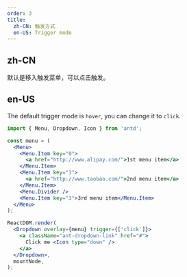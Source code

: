 ```yaml
---
order: 3
title:
  zh-CN: 触发方式
  en-US: Trigger mode
---
```


## zh-CN

默认是移入触发菜单，可以点击触发。

## en-US

The default trigger mode is `hover`, you can change it to `click`.

```jsx
import { Menu, Dropdown, Icon } from 'antd';

const menu = (
  <Menu>
    <Menu.Item key="0">
      <a href="http://www.alipay.com/">1st menu item</a>
    </Menu.Item>
    <Menu.Item key="1">
      <a href="http://www.taobao.com/">2nd menu item</a>
    </Menu.Item>
    <Menu.Divider />
    <Menu.Item key="3">3rd menu item</Menu.Item>
  </Menu>
);

ReactDOM.render(
  <Dropdown overlay={menu} trigger={['click']}>
    <a className="ant-dropdown-link" href="#">
      Click me <Icon type="down" />
    </a>
  </Dropdown>,
  mountNode,
);
```
 